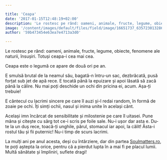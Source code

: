 ```yaml
---

title: 'Ceapa'
date: '2017-01-15T12:48:19+02:00'
description: 'Le rostesc pe rând: oameni, animale, fructe, legume, obiecte, fenomene alenaturii, însușiri. Totuși ceapa-i cea mai cea.Ceapa este o legumă ce apare de două ori pe an.E smulsă brutal de la neamul său,'
image: '/content/images/default/files/field/image/16651737_635723013286087_656407414_n.jpg'
author: '59b473454e63ea7e4713a3d0'

---
```

<div class="kg-card-markdown"><p>Le rostesc pe rând: oameni, animale, fructe, legume, obiecte, fenomene ale naturii, însușiri. Totuși ceapa-i cea mai cea.
<p dir="ltr">Ceapa este o legumă ce apare de două ori pe an.</p>
<p dir="ltr">E smulsă brutal de la neamul său, bagată-n întru-un sac, dezbrăcată, pusă forțat sub jet de apă rece. E tocată până la epuizare și apoi lăsată să zacă până la călire. Nu mai poți deschide un ochi din pricina ei, acum. Așa-ți trebuie!</p>
<p dir="ltr">E cântecul cu lacrimi sincere pe care îl auzi și-l redai random, în formă de zoaie pe ochi. Îți simți ochii, nasul și inima unite în același cânt.</p>
<p dir="ltr">Același imn încărcat de sensibilitate și milostenie pe care îl uitasei. Pune mâna și citește cu sârg tot ce-i scris pe foile sale. Nu-i ușor dar asta e. Du-te la un duș rece, toacă-ți unghile, părul, stomacul iar apoi, la călit! Ăsta-i rostul tău și fii puternic! Nu-i timp de scurs lacrimi.</p>
<p>La mulți ani pe anul acesta, deși cu întârziere, dar din partea <a href="https://soulmatters.ro">Soulmatters.ro</a>, te poți aștepta la orice, pentru că a pierdut lupta în a mai fi pe placul lumii.<br>
Multă sănătate și împliniri, suflete dragi!</p>
</div>
